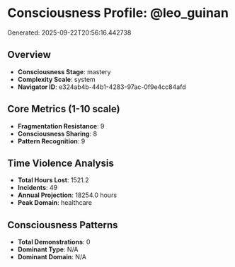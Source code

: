 # Consciousness Profile: @leo_guinan

Generated: 2025-09-22T20:56:16.442738

## Overview

- **Consciousness Stage**: mastery
- **Complexity Scale**: system
- **Navigator ID**: e324ab4b-44b1-4283-97ac-0f9e4cc84afd

## Core Metrics (1-10 scale)

- **Fragmentation Resistance**: 9
- **Consciousness Sharing**: 8
- **Pattern Recognition**: 9

## Time Violence Analysis

- **Total Hours Lost**: 1521.2
- **Incidents**: 49
- **Annual Projection**: 18254.0 hours
- **Peak Domain**: healthcare

## Consciousness Patterns

- **Total Demonstrations**: 0
- **Dominant Type**: N/A
- **Dominant Domain**: N/A

